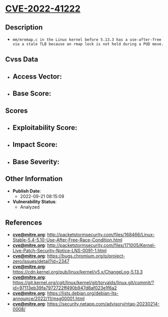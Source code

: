 
# [CVE-2022-41222](https://cve.mitre.org/cgi-bin/cvename.cgi?name=CVE-2022-41222)

## Description

- `mm/mremap.c in the Linux kernel before 5.13.3 has a use-after-free via a stale TLB because an rmap lock is not held during a PUD move.`

## Cvss Data

- **Access Vector**:
  - 
- **Base Score**:
  - 

## Scores

- **Exploitability Score**:
  - 
- **Impact Score**:
  - 
- **Base Severity**:
  - 

## Other Information

- **Publish Date**:
  - 2022-09-21 08:15:09
- **Vulnerability Status**:
  - Analyzed

## References

- **cve@mitre.org**: http://packetstormsecurity.com/files/168466/Linux-Stable-5.4-5.10-Use-After-Free-Race-Condition.html
- **cve@mitre.org**: http://packetstormsecurity.com/files/171005/Kernel-Live-Patch-Security-Notice-LNS-0091-1.html
- **cve@mitre.org**: https://bugs.chromium.org/p/project-zero/issues/detail?id=2347
- **cve@mitre.org**: https://cdn.kernel.org/pub/linux/kernel/v5.x/ChangeLog-5.13.3
- **cve@mitre.org**: https://git.kernel.org/cgit/linux/kernel/git/torvalds/linux.git/commit/?id=97113eb39fa7972722ff490b947d8af023e1f6a2
- **cve@mitre.org**: https://lists.debian.org/debian-lts-announce/2022/11/msg00001.html
- **cve@mitre.org**: https://security.netapp.com/advisory/ntap-20230214-0008/
